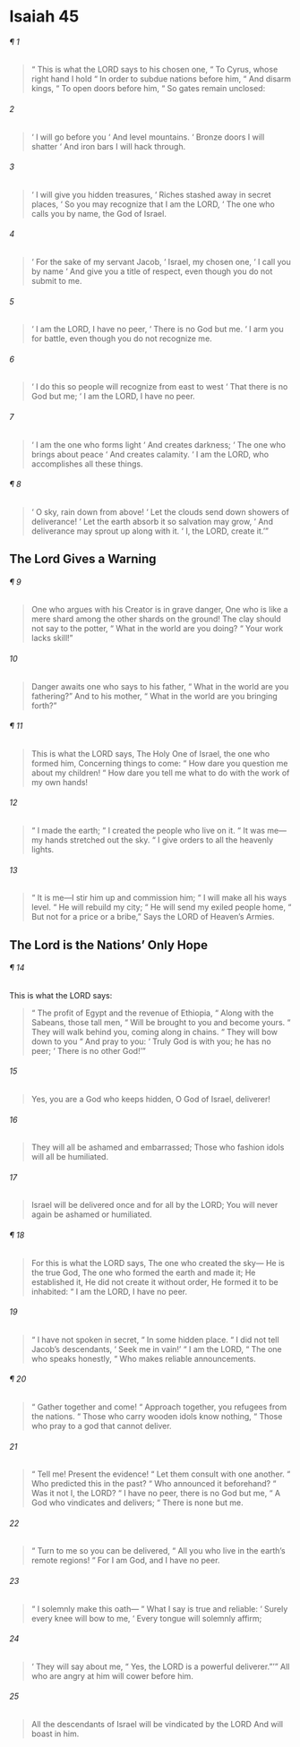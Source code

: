 # Isaiah 45
###### ¶ 1
>  “ This is what the LORD says to his chosen one,
>  “ To Cyrus, whose right hand I hold
>  “ In order to subdue nations before him,
>  “ And disarm kings,
>  “ To open doors before him,
>  “ So gates remain unclosed:
###### 2
>  ‘ I will go before you
>  ‘ And level mountains.
>  ‘ Bronze doors I will shatter
>  ‘ And iron bars I will hack through.
###### 3
>  ‘ I will give you hidden treasures,
>  ‘ Riches stashed away in secret places,
>  ‘ So you may recognize that I am the LORD,
>  ‘ The one who calls you by name, the God of Israel.
###### 4
>  ‘ For the sake of my servant Jacob,
>  ‘ Israel, my chosen one,
>  ‘ I call you by name
>  ‘ And give you a title of respect, even though you do not submit to me.
###### 5
>  ‘ I am the LORD, I have no peer,
>  ‘ There is no God but me.
>  ‘ I arm you for battle, even though you do not recognize me.
###### 6
>  ‘ I do this so people will recognize from east to west
>  ‘ That there is no God but me;
>  ‘ I am the LORD, I have no peer.
###### 7
>  ‘ I am the one who forms light
>  ‘ And creates darkness;
>  ‘ The one who brings about peace
>  ‘ And creates calamity.
>  ‘ I am the LORD, who accomplishes all these things.
###### ¶ 8
>  ‘ O sky, rain down from above!
>  ‘ Let the clouds send down showers of deliverance!
>  ‘ Let the earth absorb it so salvation may grow,
>  ‘ And deliverance may sprout up along with it.
>  ‘ I, the LORD, create it.’”
## The Lord Gives a Warning
###### ¶ 9
> One who argues with his Creator is in grave danger,
> One who is like a mere shard among the other shards on the ground!
> The clay should not say to the potter,
>  “ What in the world are you doing?
>  “ Your work lacks skill!”
###### 10
> Danger awaits one who says to his father,
>  “ What in the world are you fathering?”
> And to his mother,
>  “ What in the world are you bringing forth?”
###### ¶ 11
> This is what the LORD says,
> The Holy One of Israel, the one who formed him,
> Concerning things to come:
>  “ How dare you question me about my children!
>  “ How dare you tell me what to do with the work of my own hands!
###### 12
>  “ I made the earth;
>  “ I created the people who live on it.
>  “ It was me—my hands stretched out the sky.
>  “ I give orders to all the heavenly lights.
###### 13
>  “ It is me—I stir him up and commission him;
>  “ I will make all his ways level.
>  “ He will rebuild my city;
>  “ He will send my exiled people home,
>  “ But not for a price or a bribe,”
> Says the LORD of Heaven’s Armies.
## The Lord is the Nations’ Only Hope
###### ¶ 14
This is what the LORD says:
>  “ The profit of Egypt and the revenue of Ethiopia,
>  “ Along with the Sabeans, those tall men,
>  “ Will be brought to you and become yours.
>  “ They will walk behind you, coming along in chains.
>  “ They will bow down to you
>  “ And pray to you:
>  ‘ Truly God is with you; he has no peer;
>  ‘ There is no other God!’”
###### 15
> Yes, you are a God who keeps hidden,
> O God of Israel, deliverer!
###### 16
> They will all be ashamed and embarrassed;
> Those who fashion idols will all be humiliated.
###### 17
> Israel will be delivered once and for all by the LORD;
> You will never again be ashamed or humiliated.
###### ¶ 18
> For this is what the LORD says,
> The one who created the sky—
> He is the true God,
> The one who formed the earth and made it;
> He established it,
> He did not create it without order,
> He formed it to be inhabited:
>  “ I am the LORD, I have no peer.
###### 19
>  “ I have not spoken in secret,
>  “ In some hidden place.
>  “ I did not tell Jacob’s descendants,
>  ‘ Seek me in vain!’
>  “ I am the LORD,
>  “ The one who speaks honestly,
>  “ Who makes reliable announcements.
###### ¶ 20
>  “ Gather together and come!
>  “ Approach together, you refugees from the nations.
>  “ Those who carry wooden idols know nothing,
>  “ Those who pray to a god that cannot deliver.
###### 21
>  “ Tell me! Present the evidence!
>  “ Let them consult with one another.
>  “ Who predicted this in the past?
>  “ Who announced it beforehand?
>  “ Was it not I, the LORD?
>  “ I have no peer, there is no God but me,
>  “ A God who vindicates and delivers;
>  “ There is none but me.
###### 22
>  “ Turn to me so you can be delivered,
>  “ All you who live in the earth’s remote regions!
>  “ For I am God, and I have no peer.
###### 23
>  “ I solemnly make this oath—
>  “ What I say is true and reliable:
>  ‘ Surely every knee will bow to me,
>  ‘ Every tongue will solemnly affirm;
###### 24
>  ‘ They will say about me,
>  “ Yes, the LORD is a powerful deliverer.”’”
> All who are angry at him will cower before him.
###### 25
> All the descendants of Israel will be vindicated by the LORD
> And will boast in him.
